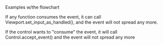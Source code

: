 

Examples w/the flowchart

If any function consumes the event, it can call Viewport.set_input_as_handled(), and the event will not spread any more.

If the control wants to "consume" the event, it will call Control.accept_event() and the event will not spread any more
